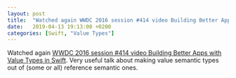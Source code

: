 ```yaml
---
layout: post
title:  "Watched again WWDC 2016 session #414 video Building Better Apps with Value Types in Swift"
date:   2019-04-13 19:13:00 +0200
categories: [Swift, "Value Types"]
---
```

Watched again [WWDC 2016 session #414 video Building Better Apps with Value Types in Swift](https://developer.apple.com/videos/play/wwdc2015/414/). Very useful talk about making value semantic types out of (some or all) reference semantic ones.
